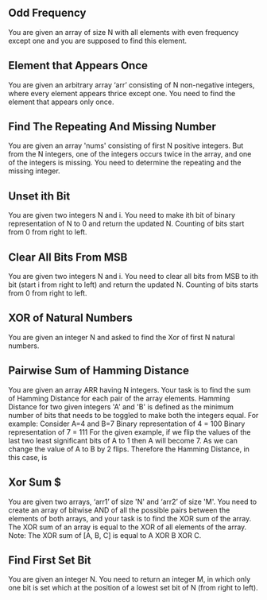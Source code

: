 ## Odd Frequency
You are given an array of size N with all elements with even frequency except one and you are supposed to find this element.

## Element that Appears Once
You are given an arbitrary array ‘arr’ consisting of N non-negative integers, where every element appears thrice except one. You need to find the element that appears only once.

## Find The Repeating And Missing Number
You are given an array 'nums' consisting of first N positive integers. But from the N integers, one of the integers occurs twice in the array, and one of the integers is missing. You need to determine the repeating and the missing integer.

## Unset ith Bit
You are given two integers N and i. You need to make ith bit of binary representation of N to 0 and return the updated N.
Counting of bits start from 0 from right to left.

## Clear All Bits From MSB
You are given two integers N and i. You need to clear all bits from MSB to ith bit (start i from right to left) and return the updated N.
Counting of bits starts from 0 from right to left.

## XOR of Natural Numbers
You are given an integer N and asked to find the Xor of first N natural numbers.

## Pairwise Sum of Hamming Distance
You are given an array ARR having N integers. Your task is to find the sum of Hamming Distance for each pair of the array elements.
Hamming Distance for two given integers 'A' and 'B' is defined as the minimum number of bits that needs to be toggled to make both the integers equal.
For example:
Consider A=4 and B=7
Binary representation of 4 = 100
Binary representation of 7 = 111
For the given example, if we flip the values of the last two least significant bits of A to 1 then A will become 7. As we can change the value of A to B by 2 flips. Therefore the Hamming Distance, in this case, is 

## Xor Sum $
You are given two arrays, ‘arr1’ of size 'N' and ‘arr2’ of size 'M'. You need to create an array of bitwise AND of all the possible pairs between the elements of both arrays, and your task is to find the XOR sum of the array. The XOR sum of an array is equal to the XOR of all elements of the array.
Note:
The XOR sum of [A, B, C] is equal to A XOR B XOR C.

## Find First Set Bit
You are given an integer N. You need to return an integer M, in which only one bit is set which at the position of a lowest set bit of N (from right to left).
